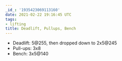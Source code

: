 ```yaml
---
_id_: '1935423069113160'
date: 2021-02-22 19:16:45 UTC
tags:
- lifting
title: Deadlift, Pullups, Bench
---
```


- Deadlift: 5@255, then dropped down to 2x5@245
- Pull-ups: 3x8
- Bench: 3x5@140
